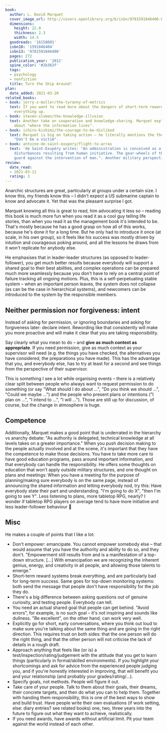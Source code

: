 ```yaml
---
book:
  author: L. David Marquet
  cover_image_url: http://covers.openlibrary.org/b/isbn/9781591846406-L.jpg
  dimensions:
    height: 22.0
    thickness: 2.3
    width: 14.5
  goodreads: '16158601'
  isbn10: '1591846404'
  isbn13: '9781591846406'
  pages: 272
  publication_year: '2012'
  spine_color: '#2b363f'
  tags:
  - psychology
  - nonfiction
  title: Turn the Ship Around!
plan:
  date_added: 2021-03-20
related_books:
- book: jerry-z-muller/the-tyranny-of-metrics
  text: If you want to read more about the dangers of short-term reward systems fucking
    everything up.
- book: steven-sloman/the-knowledge-illusion
  text: Another take on cooperation and knowledge-sharing. Marquet explicitly talks
    about "where the information lives".
- book: ichiro-kishimi/the-courage-to-be-disliked
  text: Marquet is big on taking action – he literally mentions the then-catchphrase
    "Don't be a victim".
- book: antoine-de-saint-exupery/flight-to-arras
  text: 'de Saint-Exupéry writes: "An administration is conceived as a safeguard against
    disturbances resulting from human initiative. The gear-wheels of the watch stand
    guard against the intervention of man.". Another military perspective.'
review:
  date_read:
  - 2021-03-11
  rating: 3
---
```


Anarchic structures are great, particularly at groups under a certain size. I know this, my friends know this – I didn't
expect a US submarine captain to know and advocate it. Yet that was the pleasant surprise I got.

Marquet knowing all this is great to read, him advocating it less so – reading this book is much more fun when you read it
as a cool guy telling life stories, than when you read it as the management book it's intended to be. That's mostly
because he has a good grasp on how all of this works, because he's done it for a long time. But he only had to introduce
it once (at scale, in his own group), so it feels like his success was mostly driven by intuition and courageous poking
around, and all the lessons he draws from it won't replicate for anybody else.

He emphasises that in leader-leader structures (as opposed to leader-follower), you get much better results because
everybody will support a shared goal to their best abilities, and complex operations can be prepared much more
seamlessly because you don't have to rely on a central point of failure tracking all ongoing motions. Plus, this is a
self-perpetuating stable system – when an important person leaves, the system does not collapse (as can be the case in
hierarchical systems), and newcomers can be introduced to the system by the responsible members.

## Neither permission nor forgiveness: intent

Instead of asking for permission, or ignoring boundaries and asking for forgiveness later: declare intent.  Rewording
like that consistently will make you more proactive and will  make it clear that you are taking responsibility.

Say clearly what you mean to do – and **give as much context as appropriate**. If you need permission, give as much
context as your supervisor will need (e.g. the things you have checked, the alternatives you have considered, the
preparations you have made). This has the advantage that you, and everybody else, has to try at least for a second and
see things from the perspective of their supervisor.

This is something I see a lot while organising events – there is a relatively clear split between people who always want
to request permission to do something (or say "What should I do about …", "Do you think we should …", "Could we maybe
…") and the people who present plans or intentions ("I plan on …", "I intend to …", "I will …"). Those are still up for
discussion, of course, but the change in atmosphere is huge.

## Competence

Additionally, Marquet makes a good point that is underrated in the hierarchy vs anarchy debate:
"As authority is delegated, technical knowledge at all levels takes on a greater importance."
When you push decision making to the people actually involved and at the scene, it's important that they have the
competence to make those decisions. You have to take more care to have good education programs, pass around important
information, and that everybody can handle the responsibility. He offers some thoughts on education that won't apply
outside military structures, and one thought on plans and meetings: When you have a meeting for the purpose of
planning/making sure everybody is on the same page, instead of announcing the shared information and letting everybody
nod, try this: Have everybody state their part and understanding. "I'm going to do X", "then I'm going to see Y". Less
listening to plans, more tabletop RPG, nearly? I wonder if tabletop RPG players on average tend to have more initiative
and less leader-follower behaviour 🤔

## Misc

He makes a couple of points that I like a lot:

- Don't empower: emancipate. You cannot empower somebody else – that would assume that you have the authority and
  ability to do so, and they don't.  "Empowerment still results from and is a manifestation of a top-down structure. […]
  With emancipation we are recognizing the inherent genius, energy, and creativity in all people, and allowing those
  talents to emerge."
- Short-term reward systems break everything, and are particularly bad for long-term success. Same goes for top-down
  monitoring systems: both send the message that people don't have responsibility for the job they do.
- There's a big difference between asking questions out of genuine curiosity, and testing people. Everybody can tell.
- You need an actual shared goal that people can get behind. "Avoid errors", for example, is no such goal – it's not
  inspiring and sounds like dullness. "Be excellent", on the other hand, can work very well.
- Explicitly go for short, early conversations, where you think out loud to make sure you're talking about the same
  thing and are going in the right direction. This requires trust on both sides: that the one person will do the right
  thing, and that the other person will not criticise the lack of details in a rough draft.
- Approach anything that feels like (or is) a test/inspection/rating/judgement with the attitude that you get to learn
  things (particularly in formal/skilled environments). If you highlight your shortcomings and ask for advice from the
  experienced people judging you, and if you're honestly interested in improving, that will benefit you and your
  relationship (and probably your grades/rating/…).
- Specify goals, not methods. People will figure it out.
- Take care of your people. Talk to them about their goals, their dreams, their concrete targets, and then do what you
  can to help them. Together with handing them responsibility, this is one of the best ways to show and build trust.
  Have people write their own evaluations (if work setting, else: diary entries? see related books) one, two, three
  years into the future to figure out what they want to achieve, realistically.
- If you need awards, have awards without artificial limit. Pit your team against the world instead of each other.
